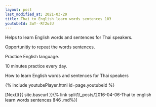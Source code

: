 ```yaml
---
layout: post
last_modified_at: 2021-03-29
title: Thai to English learn words sentences 103 
youtubeId: 3uY--Rf2ulU
---
```

 
 
Helps to learn English words and sentences for Thai speakers.

Opportunitiy to repeat the words sentences. 

Practice English language. 
 
10 minutes practice every day. 
 
How to learn English words and sentences for Thai speakers 
 
{% include youtubePlayer.html id=page.youtubeId %}
 
 
[Next]({{ site.baseurl }}{% link  split1/_posts/2016-04-06-Thai to english learn words sentences 846 .md%})
 
